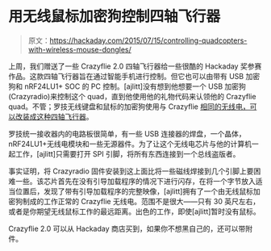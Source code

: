 # 用无线鼠标加密狗控制四轴飞行器

> 原文：<https://hackaday.com/2015/07/15/controlling-quadcopters-with-wireless-mouse-dongles/>

上周，我们赠送了一些 Crazyflie 2.0 四轴飞行器给一些很酷的 Hackaday 奖参赛作品。这款四轴飞行器旨在通过智能手机进行控制。但它也可以由带有 USB 加密狗和 nRF24LU1+ SOC 的 PC 控制。[ajlitt]没有想到他想要一个 USB 加密狗(Crazyradio)来控制这个 quad，直到他使用他的礼物代码来认领他的 Crazyflie quad。不管；罗技无线键盘和鼠标的加密狗使用与 Crazyflie [相同的无线电，可以改装成这种四轴飞行器](https://hackaday.io/project/6741-crazyradio-for-cheapskates)。

罗技统一接收器内的电路板很简单，有一些 USB 连接器的焊盘，一个晶体，nRF24LU1+无线电模块和一些无源器件。为了让这个无线电芯片与他的计算机一起工作，[ajlitt]只需要打开 SPI 引脚，将所有东西连接到一个总线盗版者。

事实证明，将 Crazyradio 固件安装到这上面比将一些磁线焊接到几个引脚上要困难一些。该芯片首先在没有引导加载程序的情况下进行闪存，在将一个字节放入适当位置后，发现了带有引导加载程序的完整映像，[ajlitt]拥有了一个由无线鼠标加密狗制成的工作正常的 Crazyflie 无线电。范围不是很大——只有 30 英尺左右，或者是你期望无线鼠标工作的最远距离。出色的工作，即使[ajlitt]暂时没有鼠标。

Crazyflie 2.0 可以从 Hackaday 商店买到，如果你不想黑自己的，还可以带附件。